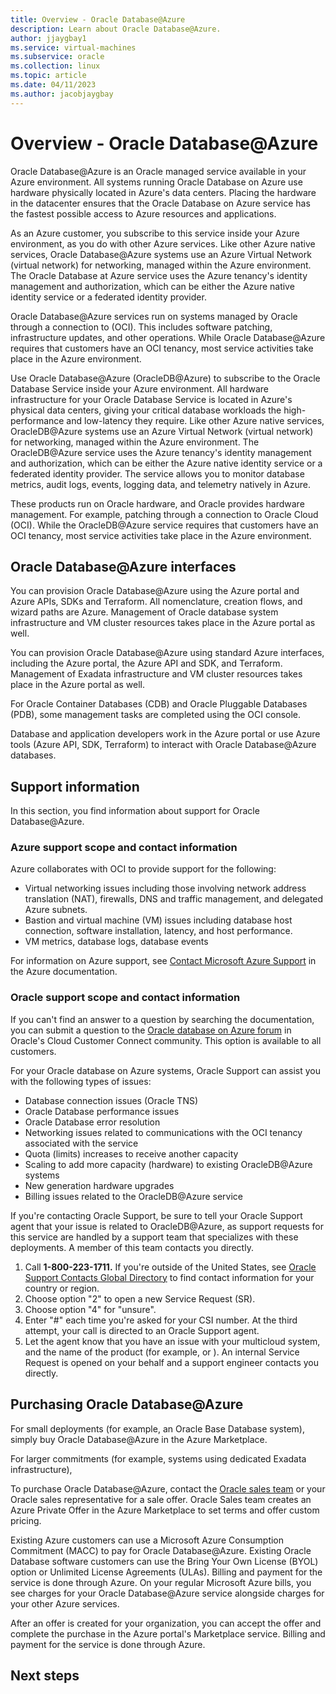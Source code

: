 ```yaml
---
title: Overview - Oracle Database@Azure 
description: Learn about Oracle Database@Azure.
author: jjaygbay1
ms.service: virtual-machines
ms.subservice: oracle
ms.collection: linux
ms.topic: article
ms.date: 04/11/2023
ms.author: jacobjaygbay
---
```



# Overview - Oracle Database@Azure 

Oracle Database@Azure is an Oracle managed service available in your Azure environment. All systems running Oracle Database on Azure use hardware physically located in Azure's data centers. Placing the hardware in the datacenter ensures that the Oracle Database on Azure service has the fastest possible access to Azure resources and applications.

As an Azure customer, you subscribe to this service inside your Azure environment, as you do with other Azure services. Like other Azure native services, Oracle Database@Azure systems use an Azure Virtual Network (virtual network) for networking, managed within the Azure environment. The Oracle Database at Azure service uses the Azure tenancy's identity management and authorization, which can be either the Azure native identity service or a federated identity provider.

Oracle Database@Azure services run on systems managed by Oracle through a connection to  (OCI). This includes software patching, infrastructure updates, and other operations. While Oracle Database@Azure requires that customers have an OCI tenancy, most service activities take place in the Azure environment.

Use Oracle Database@Azure (OracleDB@Azure) to subscribe to the Oracle Database Service inside your Azure environment. All hardware infrastructure for your Oracle Database Service is located in Azure's physical data centers, giving your critical database workloads the high-performance and low-latency they require. Like other Azure native services, OracleDB@Azure systems use an Azure Virtual Network (virtual network) for networking, managed within the Azure environment. The OracleDB@Azure service uses the Azure tenancy's identity management and authorization, which can be either the Azure native identity service or a federated identity provider. The service allows you to monitor database metrics, audit logs, events, logging data, and telemetry natively in Azure.

These products run on Oracle hardware, and Oracle provides hardware management. For example, patching through a connection to Oracle Cloud (OCI). While the OracleDB@Azure service requires that customers have an OCI tenancy, most service activities take place in the Azure environment.

## Oracle Database@Azure interfaces 

You can provision Oracle Database@Azure using the Azure portal and Azure APIs, SDKs and Terraform. All nomenclature, creation flows, and wizard paths are Azure. Management of Oracle database system infrastructure and VM cluster resources takes place in the Azure portal as well.

You can provision Oracle Database@Azure using standard Azure interfaces, including the Azure portal, the Azure API and SDK, and Terraform. Management of Exadata infrastructure and VM cluster resources takes place in the Azure portal as well.

For Oracle Container Databases (CDB) and Oracle Pluggable Databases (PDB), some management tasks are completed using the OCI console.

Database and application developers work in the Azure portal or use Azure tools (Azure API, SDK, Terraform) to interact with Oracle Database@Azure databases.

## Support information 
In this section, you find information about support for Oracle Database@Azure.

### Azure support scope and contact information 

Azure collaborates with OCI to provide support for the following:

-   Virtual networking issues including those involving network address translation (NAT), firewalls, DNS and traffic management, and delegated Azure subnets.
-   Bastion and virtual machine (VM) issues including database host connection, software installation, latency, and host performance.
-   VM metrics, database logs, database events

For information on Azure support, see [Contact Microsoft Azure Support](https://support.microsoft.com/topic/contact-microsoft-azure-support-2315e669-8b1f-493b-5fb1-d88a8736ffe4) in the Azure documentation.

### Oracle support scope and contact information 

If you can't find an answer to a question by searching the documentation, you can submit a question to the [Oracle database on Azure forum](mailto:OracleDB@Azure.com) in Oracle's Cloud Customer Connect community. This option is available to all customers.

For your Oracle database on Azure systems, Oracle Support can assist you with the following types of issues:

-   Database connection issues (Oracle TNS)
-   Oracle Database performance issues
-   Oracle Database error resolution
-   Networking issues related to communications with the OCI tenancy associated with the service
-   Quota (limits) increases to receive another capacity
-   Scaling to add more capacity (hardware) to existing OracleDB@Azure systems
-   New generation hardware upgrades
-   Billing issues related to the OracleDB@Azure service

If you're contacting Oracle Support, be sure to tell your Oracle Support agent that your issue is related to OracleDB@Azure, as support requests for this service are handled by a  support team that specializes with these deployments. A member of this team contacts you directly.

1.  Call **1-800-223-1711.** If you're outside of the United States, see [Oracle Support Contacts Global Directory](https://www.oracle.com/support/contact.html) to find contact information for your country or region.
2.  Choose option "2" to open a new Service Request (SR).
3.  Choose option "4" for "unsure".
4.  Enter "#" each time you're asked for your CSI number. At the third attempt, your call is directed to an Oracle Support agent.
5.  Let the agent know that you have an issue with your multicloud system, and the name of the product (for example,  or ). An internal Service Request is opened on your behalf and a  support engineer contacts you directly.

## Purchasing Oracle Database@Azure 

For small deployments (for example, an Oracle Base Database system), simply buy Oracle Database@Azure in the Azure Marketplace.

For larger commitments (for example, systems using dedicated Exadata infrastructure),

To purchase Oracle Database@Azure, contact the [Oracle sales team](https://www.oracle.com/corporate/contact/) or your Oracle sales representative for a sale offer. Oracle Sales team creates an Azure Private Offer in the Azure Marketplace to set terms and offer custom pricing.

Existing Azure customers can use a Microsoft Azure Consumption Commitment (MACC) to pay for Oracle Database@Azure. Existing Oracle Database software customers can use the Bring Your Own License (BYOL) option or Unlimited License Agreements (ULAs). Billing and payment for the service is done through Azure. On your regular Microsoft Azure bills, you see charges for your Oracle Database@Azure service alongside charges for your other Azure services.

After an offer is created for your organization, you can accept the offer and complete the purchase in the Azure portal's Marketplace service. Billing and payment for the service is done through Azure.

## Next steps 